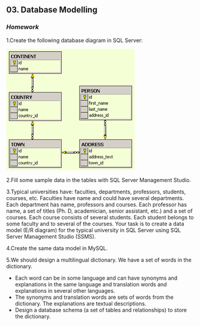 ## 03. Database Modelling
### _Homework_

1.Create the following database diagram in SQL Server:

![diagram](imgs/diagram.png)

2.Fill some sample data in the tables with SQL Server Management Studio.

3.Typical universities have: faculties, departments, professors, students, courses, etc. Faculties have name and could have several departments. Each department has name, professors and courses. Each professor has name, a set of titles (Ph. D, academician, senior assistant, etc.) and a set of courses. Each course consists of several students. Each student belongs to some faculty and to several of the courses. Your task is to create a data model (E/R diagram) for the typical university in SQL Server using SQL Server Management Studio (SSMS).

4.Create the same data model in MySQL.

5.We should design a multilingual dictionary. We have a set of words in the dictionary.

*	Each word can be in some language and can have synonyms and explanations in the same language and translation words and explanations in several other languages.
*	The synonyms and translation words are sets of words from the dictionary. The explanations are textual descriptions.
*	Design a database schema (a set of tables and relationships) to store the dictionary.